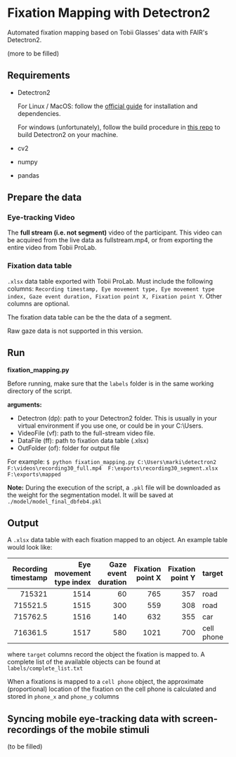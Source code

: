 # Fixation Mapping with Detectron2

Automated fixation mapping based on Tobii Glasses' data with FAIR's Detectron2. 

(more to be filled)

## Requirements

- Detectron2

  For Linux / MacOS: follow the [official guide](https://github.com/facebookresearch/detectron2/blob/master/INSTALL.md) for installation and dependencies. 

  For windows (unfortunately), follow the build procedure in [this repo](https://github.com/conansherry/detectron2) to build Detectron2 on your machine. 

- cv2

- numpy

- pandas

## Prepare the data

### Eye-tracking Video

The **full stream (i.e. not segment)** video of the participant. This video can be acquired from the live data as fullstream.mp4, or from exporting the entire video from Tobii ProLab. 

### Fixation data table

`.xlsx` data table exported with Tobii ProLab. Must include the following columns: `Recording timestamp, Eye movement type, Eye movement type index, Gaze event duration, Fixation point X, Fixation point Y`.  Other columns are optional. 

The fixation data table can be the the data of a segment. 

Raw gaze data is not supported in this version. 

## Run

**fixation_mapping.py**

Before running, make sure that the `labels` folder is in the same working directory of the script.

**arguments:**

- Detectron (dp): path to your Detectron2 folder. This is usually in your virtual environment if you use one, or could be in your C:\Users\. 
- VideoFile (vf): path to the full-stream video file.
- DataFile (ff): path to fixation data table (.xlsx)
- OutFolder (of): folder for output file

For example: `$ python fixation_mapping.py C:\Users\marki\detectron2 F:\videos\recording30_full.mp4  F:\exports\recording30_segment.xlsx F:\exports\mapped `   

 **Note:** During the execution of the script, a `.pkl` file will be downloaded as the weight for the segmentation model. It will be saved at `./model/model_final_dbfeb4.pkl`

## Output

A `.xlsx` data table with each fixation mapped to an object. An example table would look like: 

| Recording timestamp | Eye movement type index | Gaze  event duration | Fixation point X | Fixation point Y | target     |  phone_x |  phone_y |
| ------------------: | ----------------------: | -------------------: | ---------------: | ---------------: | :--------- | -------: | -------: |
|              715321 |                    1514 |                   60 |              765 |              357 | road       |          |          |
|            715521.5 |                    1515 |                  300 |              559 |              308 | road       |          |          |
|            715762.5 |                    1516 |                  140 |              632 |              355 | car        |          |          |
|            716361.5 |                    1517 |                  580 |             1021 |              700 | cell phone | 0.769508 | 0.338248 |

where `target` columns record the object the fixation is mapped to. A complete list of the available objects can be found at `labels/complete_list.txt`  

When a fixations is mapped to a `cell phone` object, the approximate (proportional) location of the fixation on the cell phone is calculated and stored in `phone_x` and `phone_y` columns

## Syncing mobile eye-tracking data with screen-recordings of the mobile stimuli 

(to be filled)
